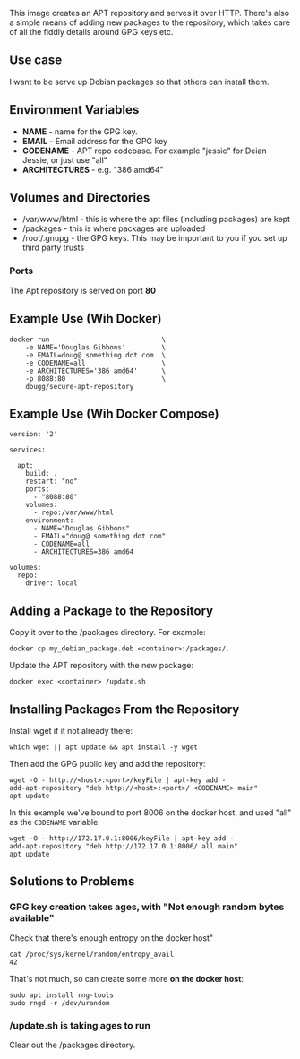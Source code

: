 This image creates an APT repository and serves it over HTTP. There's also a simple means of adding new packages to the repository, which takes care of all the fiddly details around GPG keys etc.

## Use case

I want to be serve up Debian packages so that others can install them.

## Environment Variables

* __NAME__ - name for the GPG key.
* __EMAIL__ - Email address for the GPG key
* __CODENAME__ - APT repo codebase. For example "jessie" for Deian Jessie, or just use "all"
* __ARCHITECTURES__ - e.g. "386 amd64"

## Volumes and Directories

* /var/www/html - this is where the apt files (including packages) are kept
* /packages - this is where packages are uploaded
* /root/.gnupg - the GPG keys. This may be important to you if you set up third party trusts

### Ports

The Apt repository is served on port __80__

## Example Use (Wih Docker)

```
docker run                            \
    -e NAME='Douglas Gibbons'         \
    -e EMAIL=doug@ something dot com  \
    -e CODENAME=all                   \
    -e ARCHITECTURES='386 amd64'      \
    -p 8088:80                        \
    dougg/secure-apt-repository
```

## Example Use (Wih Docker Compose)

```
version: '2'

services:

  apt:
    build: .
    restart: "no"
    ports:
      - "8088:80"
    volumes:
      - repo:/var/www/html
    environment:
      - NAME="Douglas Gibbons"
      - EMAIL="doug@ something dot com"
      - CODENAME=all
      - ARCHITECTURES=386 amd64

volumes:
  repo:
    driver: local
```

## Adding a Package to the Repository

Copy it over to the /packages directory. For example:

```
docker cp my_debian_package.deb <container>:/packages/.
```

Update the APT repository with the new package:

```
docker exec <container> /update.sh
```

## Installing Packages From the Repository

Install wget if it not already there:

```
which wget || apt update && apt install -y wget
```

Then add the GPG public key and add the repository:

```
wget -O - http://<host>:<port>/keyFile | apt-key add -
add-apt-repository "deb http://<host>:<port>/ <CODENAME> main"
apt update
```


In this example we've bound to port 8006 on the docker host, and used "all" as the ```CODENAME``` variable:

```
wget -O - http://172.17.0.1:8006/keyFile | apt-key add -
add-apt-repository "deb http://172.17.0.1:8006/ all main"
apt update
```

## Solutions to Problems

### GPG key creation takes ages, with "Not enough random bytes available"

Check that there's enough entropy on the docker host"

```
cat /proc/sys/kernel/random/entropy_avail
42
```

That's not much, so can create some more __on the docker host__:

```
sudo apt install rng-tools
sudo rngd -r /dev/urandom
```

### /update.sh is taking ages to run

Clear out the /packages directory.
